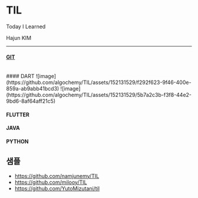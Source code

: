 # TIL

Today I Learned

Hajun KIM

<hr>

#### [GIT](https://github.com/algochemy/TIL/tree/main/git)

<br>
#### DART
![image](https://github.com/algochemy/TIL/assets/152131529/f292f623-9f46-400e-859a-ab9abb41bcd3)
![image](https://github.com/algochemy/TIL/assets/152131529/5b7a2c3b-f3f8-44e2-9bd6-8af64aff21c5)
</br>

#### FLUTTER

#### JAVA

#### PYTHON

## 샘플
- https://github.com/namjunemy/TIL
- https://github.com/milooy/TIL
- https://github.com/YutoMizutani/til
